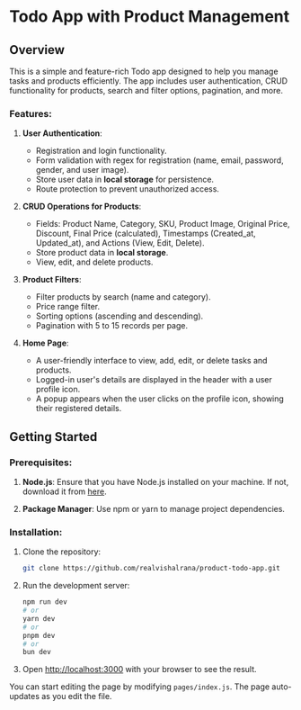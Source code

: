 # Todo App with Product Management

## Overview
This is a simple and feature-rich Todo app designed to help you manage tasks and products efficiently. The app includes user authentication, CRUD functionality for products, search and filter options, pagination, and more.

### Features:
1. **User Authentication**:
   - Registration and login functionality.
   - Form validation with regex for registration (name, email, password, gender, and user image).
   - Store user data in **local storage** for persistence.
   - Route protection to prevent unauthorized access.

2. **CRUD Operations for Products**:
   - Fields: Product Name, Category, SKU, Product Image, Original Price, Discount, Final Price (calculated), Timestamps (Created_at, Updated_at), and Actions (View, Edit, Delete).
   - Store product data in **local storage**.
   - View, edit, and delete products.

3. **Product Filters**:
   - Filter products by search (name and category).
   - Price range filter.
   - Sorting options (ascending and descending).
   - Pagination with 5 to 15 records per page.

4. **Home Page**:
   - A user-friendly interface to view, add, edit, or delete tasks and products.
   - Logged-in user's details are displayed in the header with a user profile icon.
   - A popup appears when the user clicks on the profile icon, showing their registered details.

## Getting Started

### Prerequisites:
1. **Node.js**: Ensure that you have Node.js installed on your machine. If not, download it from [here](https://nodejs.org/).

2. **Package Manager**: Use npm or yarn to manage project dependencies.

### Installation:

1. Clone the repository:
   ```bash
   git clone https://github.com/realvishalrana/product-todo-app.git

2. Run the development server:

   ```bash
   npm run dev
   # or
   yarn dev
   # or
   pnpm dev
   # or
   bun dev
   ```

3. Open [http://localhost:3000](http://localhost:3000) with your browser to see the result.

You can start editing the page by modifying `pages/index.js`. The page auto-updates as you edit the file.